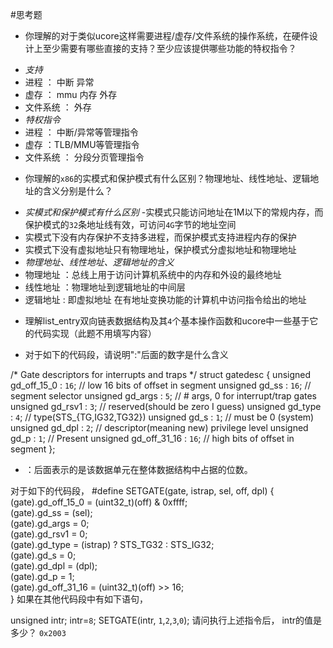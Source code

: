 #思考题
+ 你理解的对于类似ucore这样需要进程/虚存/文件系统的操作系统，在硬件设计上至少需要有哪些直接的支持？至少应该提供哪些功能的特权指令？
- *支持*
- 进程 ： 中断 异常
- 虚存 ： mmu 内存 外存
- 文件系统 ： 外存
- *特权指令*
- 进程 ： 中断/异常等管理指令
- 虚存 ：TLB/MMU等管理指令
- 文件系统 ： 分段分页管理指令

+ 你理解的`x86`的实模式和保护模式有什么区别？物理地址、线性地址、逻辑地址的含义分别是什么？
- *实模式和保护模式有什么区别*
-实模式只能访问地址在1M以下的常规内存，而保护模式的`32`条地址线有效，可访问`4G`字节的地址空间
- 实模式下没有内存保护不支持多进程，而保护模式支持进程内存的保护
- 实模式下没有虚拟地址只有物理地址，保护模式分虚拟地址和物理地址
- *物理地址、线性地址、逻辑地址的含义*
- 物理地址 ：总线上用于访问计算机系统中的内存和外设的最终地址
- 线性地址 ：物理地址到逻辑地址的中间层
- 逻辑地址 : 即虚拟地址 在有地址变换功能的计算机中访问指令给出的地址
+ 理解list_entry双向链表数据结构及其`4`个基本操作函数和ucore中一些基于它的代码实现（此题不用填写内容）

+ 对于如下的代码段，请说明":"后面的数字是什么含义

 /* Gate descriptors for interrupts and traps */
 struct gatedesc {
    unsigned gd_off_15_0 : `16`;        // low 16 bits of offset in segment
    unsigned gd_ss : `16`;            // segment selector
    unsigned gd_args : `5`;            // # args, 0 for interrupt/trap gates
    unsigned gd_rsv1 : `3`;            // reserved(should be zero I guess)
    unsigned gd_type : `4`;            // type(STS_{TG,IG32,TG32})
    unsigned gd_s : `1`;                // must be 0 (system)
    unsigned gd_dpl : `2`;            // descriptor(meaning new) privilege level
    unsigned gd_p : `1`;                // Present
    unsigned gd_off_31_16 : `16`;        // high bits of offset in segment
 };
- ：后面表示的是该数据单元在整体数据结构中占据的位数。

 对于如下的代码段，
 #define SETGATE(gate, istrap, sel, off, dpl) {            \
    (gate).gd_off_15_0 = (uint32_t)(off) & 0xffff;        \
    (gate).gd_ss = (sel);                                \
    (gate).gd_args = 0;                                    \
    (gate).gd_rsv1 = 0;                                    \
    (gate).gd_type = (istrap) ? STS_TG32 : STS_IG32;    \
    (gate).gd_s = 0;                                    \
    (gate).gd_dpl = (dpl);                                \
    (gate).gd_p = 1;                                    \
    (gate).gd_off_31_16 = (uint32_t)(off) >> 16;        \
 }
如果在其他代码段中有如下语句，

unsigned intr;
intr=`8`;
SETGATE(intr, `1`,`2`,`3`,`0`);
请问执行上述指令后， intr的值是多少？
  `0x2003`